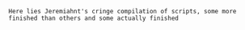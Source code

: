 `` Here lies Jeremiahnt's cringe compilation of scripts, some more finished than others and some actually finished ``
